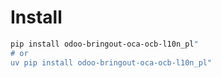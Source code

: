 # Install

```bash
pip install odoo-bringout-oca-ocb-l10n_pl"
# or
uv pip install odoo-bringout-oca-ocb-l10n_pl"
```

